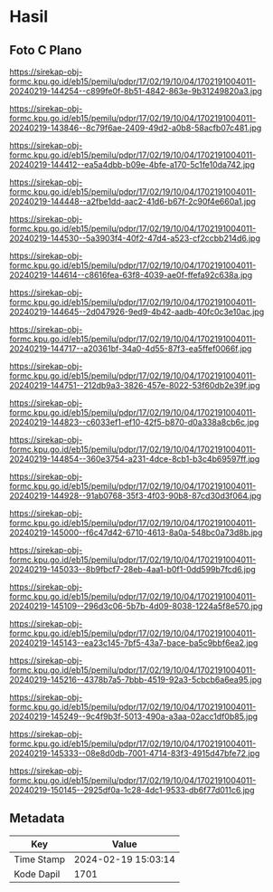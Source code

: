 # Hasil

## Foto C Plano

https://sirekap-obj-formc.kpu.go.id/eb15/pemilu/pdpr/17/02/19/10/04/1702191004011-20240219-144254--c899fe0f-8b51-4842-863e-9b31249820a3.jpg

https://sirekap-obj-formc.kpu.go.id/eb15/pemilu/pdpr/17/02/19/10/04/1702191004011-20240219-143846--8c79f6ae-2409-49d2-a0b8-58acfb07c481.jpg

https://sirekap-obj-formc.kpu.go.id/eb15/pemilu/pdpr/17/02/19/10/04/1702191004011-20240219-144412--ea5a4dbb-b09e-4bfe-a170-5c1fe10da742.jpg

https://sirekap-obj-formc.kpu.go.id/eb15/pemilu/pdpr/17/02/19/10/04/1702191004011-20240219-144448--a2fbe1dd-aac2-41d6-b67f-2c90f4e660a1.jpg

https://sirekap-obj-formc.kpu.go.id/eb15/pemilu/pdpr/17/02/19/10/04/1702191004011-20240219-144530--5a3903f4-40f2-47d4-a523-cf2ccbb214d6.jpg

https://sirekap-obj-formc.kpu.go.id/eb15/pemilu/pdpr/17/02/19/10/04/1702191004011-20240219-144614--c8616fea-63f8-4039-ae0f-ffefa92c638a.jpg

https://sirekap-obj-formc.kpu.go.id/eb15/pemilu/pdpr/17/02/19/10/04/1702191004011-20240219-144645--2d047926-9ed9-4b42-aadb-40fc0c3e10ac.jpg

https://sirekap-obj-formc.kpu.go.id/eb15/pemilu/pdpr/17/02/19/10/04/1702191004011-20240219-144717--a20361bf-34a0-4d55-87f3-ea5ffef0066f.jpg

https://sirekap-obj-formc.kpu.go.id/eb15/pemilu/pdpr/17/02/19/10/04/1702191004011-20240219-144751--212db9a3-3826-457e-8022-53f60db2e39f.jpg

https://sirekap-obj-formc.kpu.go.id/eb15/pemilu/pdpr/17/02/19/10/04/1702191004011-20240219-144823--c6033ef1-ef10-42f5-b870-d0a338a8cb6c.jpg

https://sirekap-obj-formc.kpu.go.id/eb15/pemilu/pdpr/17/02/19/10/04/1702191004011-20240219-144854--360e3754-a231-4dce-8cb1-b3c4b69597ff.jpg

https://sirekap-obj-formc.kpu.go.id/eb15/pemilu/pdpr/17/02/19/10/04/1702191004011-20240219-144928--91ab0768-35f3-4f03-90b8-87cd30d3f064.jpg

https://sirekap-obj-formc.kpu.go.id/eb15/pemilu/pdpr/17/02/19/10/04/1702191004011-20240219-145000--f6c47d42-6710-4613-8a0a-548bc0a73d8b.jpg

https://sirekap-obj-formc.kpu.go.id/eb15/pemilu/pdpr/17/02/19/10/04/1702191004011-20240219-145033--8b9fbcf7-28eb-4aa1-b0f1-0dd599b7fcd6.jpg

https://sirekap-obj-formc.kpu.go.id/eb15/pemilu/pdpr/17/02/19/10/04/1702191004011-20240219-145109--296d3c06-5b7b-4d09-8038-1224a5f8e570.jpg

https://sirekap-obj-formc.kpu.go.id/eb15/pemilu/pdpr/17/02/19/10/04/1702191004011-20240219-145143--ea23c145-7bf5-43a7-bace-ba5c9bbf6ea2.jpg

https://sirekap-obj-formc.kpu.go.id/eb15/pemilu/pdpr/17/02/19/10/04/1702191004011-20240219-145216--4378b7a5-7bbb-4519-92a3-5cbcb6a6ea95.jpg

https://sirekap-obj-formc.kpu.go.id/eb15/pemilu/pdpr/17/02/19/10/04/1702191004011-20240219-145249--9c4f9b3f-5013-490a-a3aa-02acc1df0b85.jpg

https://sirekap-obj-formc.kpu.go.id/eb15/pemilu/pdpr/17/02/19/10/04/1702191004011-20240219-145333--08e8d0db-7001-4714-83f3-4915d47bfe72.jpg

https://sirekap-obj-formc.kpu.go.id/eb15/pemilu/pdpr/17/02/19/10/04/1702191004011-20240219-150145--2925df0a-1c28-4dc1-9533-db6f77d011c6.jpg


## Metadata

| Key        | Value               |
| ---------- | ------------------- |
| Time Stamp | 2024-02-19 15:03:14 |
| Kode Dapil | 1701                |



